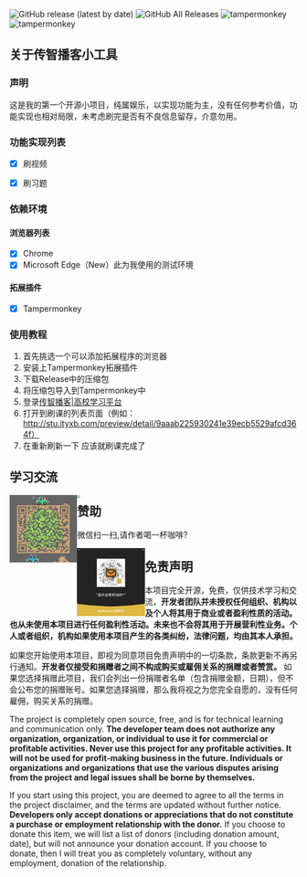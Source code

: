 ![GitHub release (latest by date)](https://img.shields.io/github/v/release/wuGuangLei/ityxb-tools)
![GitHub All Releases](https://img.shields.io/github/downloads/wuGuangLei/ityxb-tools/total)
![tampermonkey](https://img.shields.io/badge/tampermonkey-success-yellowgreen)
![tampermonkey](https://img.shields.io/badge/license-Mit-lightgrey)

## 关于传智播客小工具

### 声明

这是我的第一个开源小项目，纯属娱乐，以实现功能为主，没有任何参考价值，功能实现也相对局限，未考虑刷完是否有不良信息留存，介意勿用。

###  功能实现列表

- [x] 刷视频

- [x] 刷习题

### 依赖环境

#### 浏览器列表

- [x] Chrome
- [x] Microsoft Edge（New）此为我使用的测试环境

#### 拓展插件

- [x] Tampermonkey

   

### 使用教程

1. 首先挑选一个可以添加拓展程序的浏览器
2. 安装上Tampermonkey拓展插件
3. 下载Release中的压缩包
4. 将压缩包导入到Tampermonkey中
5. 登录[传智播客|高校学习平台](http://stu.ityxb.com/)
6. 打开到刷课的列表页面（例如：http://stu.ityxb.com/preview/detail/9aaab225930241e39ecb5529afcd364f）
7. 在重新刷新一下 应该就刷课完成了

## 学习交流

<img src="/img/qq.jpg" style="zoom:33%; float:left;" />
<img src="/img/wechat.jpg" style="zoom:33%; float:left;" />

## 赞助

微信扫一扫,请作者喝一杯咖啡?

<img src="/img/reward.png" style="zoom:33%; float:left;" />

## 免责声明

本项目完全开源，免费，仅供技术学习和交流，**开发者团队并未授权任何组织、机构以及个人将其用于商业或者盈利性质的活动。也从未使用本项目进行任何盈利性活动。未来也不会将其用于开展营利性业务。个人或者组织，机构如果使用本项目产生的各类纠纷，法律问题，均由其本人承担。**

如果您开始使用本项目，即视为同意项目免责声明中的一切条款，条款更新不再另行通知。**开发者仅接受和捐赠者之间不构成购买或雇佣关系的捐赠或者赞赏。** 如果您选择捐赠此项目，我们会列出一份捐赠者名单（包含捐赠金额，日期），但不会公布您的捐赠账号。如果您选择捐赠，那么我将视之为您完全自愿的，没有任何雇佣，购买关系的捐赠。

The project is completely open source, free, and is for technical learning and communication only. **The developer team does not authorize any organization, organization, or individual to use it for commercial or profitable activities. Never use this project for any profitable activities. It will not be used for profit-making business in the future. Individuals or organizations and organizations that use the various disputes arising from the project and legal issues shall be borne by themselves.**

If you start using this project, you are deemed to agree to all the terms in the project disclaimer, and the terms are updated without further notice. **Developers only accept donations or appreciations that do not constitute a purchase or employment relationship with the donor.** If you choose to donate this item, we will list a list of donors (including donation amount, date), but will not announce your donation account. If you choose to donate, then I will treat you as completely voluntary, without any employment, donation of the relationship.